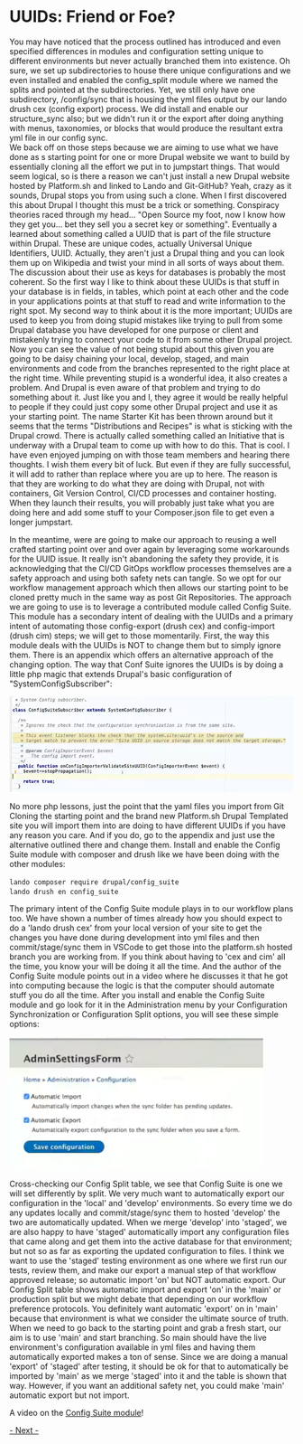 
# UUIDs: Friend or Foe?

You may have noticed that the process outlined has introduced and even specified differences in modules and configuration setting unique to different environments but never actually branched them into existence.  Oh sure, we set up subdirectories to house there unique configurations and we even installed and enabled the config_split module where we named the splits and pointed at the subdirectories.  Yet, we still only have one subdirectory, /config/sync that is housing the yml files output by our lando drush cex (config export) process.  We did install and enable our structure_sync also; but we didn't run it or the export after doing anything with menus, taxonomies, or blocks that would produce the resultant extra yml file in our config sync.  
We back off on those steps because we are aiming to use what we have done as s starting point for one or more Drupal website we want to build by essentially cloning all the effort we put in to jumpstart things.  That would seem logical, so is there a reason we can't just install a new Drupal website hosted by Platform.sh and linked to Lando and Git-GitHub?  Yeah, crazy as it sounds, Drupal stops you from using such a clone.  When I first discovered this about Drupal I thought this must be a trick or something.  Conspiracy theories raced through my head… "Open Source my foot, now I know how they get you… bet they sell you a secret key or something".  Eventually a learned about something called a UUID that is part of the file structure within Drupal.  These are unique codes, actually Universal Unique Identifiers, UUID.   Actually, they aren't just a Drupal thing and you can look them up on Wikipedia and twist your mind in all sorts of ways about them.  The discussion about their use as keys for databases is probably the most coherent.  So the first way I like to think about these UUIDs is that stuff in your database is in fields, in tables, which point at each other and the code in your applications points at that stuff to read and write information to the right spot.  My second way to think about it is the more important; UUIDs are used to keep you from doing stupid mistakes like trying to pull from some Drupal database you have developed for one purpose or client and mistakenly trying to connect your code to it from some other Drupal project.  Now you can see the value of not being stupid about this given you are going to be daisy chaining your local, develop, staged, and main environments and code from the branches represented to the right place at the right time.
While preventing stupid is a wonderful idea, it also creates a problem.  And Drupal is even aware of that problem and trying to do something about it.  Just like you and I, they agree it would be really helpful to people if they could just copy some other Drupal project and use it as your starting point.  The name Starter Kit has been thrown around but it seems that the terms "Distributions and Recipes" is what is sticking with the Drupal crowd.  There is actually called something called an Initiative that is underway with a Drupal team to come up with how to do this.  That is cool.  I have even enjoyed jumping on with those team members and hearing there thoughts.  I wish them every bit of luck. But even if they are fully successful, it will add to rather than replace where you are up to here.  The reason is that they are working to do what they are doing with Drupal, not with containers, Git Version Control, CI/CD processes and container hosting.  When they launch their results, you will probably just take what you are doing here and add some stuff to your Composer.json file to get even a longer jumpstart.

In the meantime, were are going to make our approach to reusing a well crafted starting point over and over again by leveraging some workarounds for the UUID issue.  It really isn't abandoning the safety they provide, it is acknowledging that the CI/CD GitOps workflow processes themselves are a safety approach and using both safety nets can tangle.  So we opt for our workflow management approach which then allows our starting point to be cloned pretty much in the same way as post Git Repositories. 
The approach we are going to use is to leverage a contributed module called Config Suite.  This module has a secondary intent of dealing with the UUIDs and a primary intent of automating those config-export (drush cex) and config-import (drush cim) steps; we will get to those momentarily.  First, the way this module deals with the UUIDs is NOT to change them but to simply ignore them.  There is an appendix which offers an alternative approach of the changing option.  The way that Conf Suite ignores the UUIDs is by doing a little php magic that extends Drupal's basic configuration of "SystemConfigSubscriber": 

<img src="../cicd/captures/UUID1.png"  width="600">

No more php lessons, just the point that the yaml files you import from Git Cloning the starting point and the brand new Platform.sh Drupal Templated site you will import them into are doing to have different UUIDs if you have any reason you care.  And if you do, go to the appendix and just use the alternative outlined there and change them. 
Install and enable the Config Suite module with composer and drush like we have been doing with the other modules:

`lando composer require drupal/config_suite`<br>
`lando drush en config_suite`

The primary intent of the Config Suite module plays in to our workflow plans too.  We have shown a number of times already how you should expect to do a 'lando drush cex' from your local version of your site to get the changes you have done during development into yml files and then commit/stage/sync them in VSCode to get those into the platform.sh hosted branch you are working from.  If you think about having to 'cex and cim' all the time, you know your will be doing it all the time.  And the author of the Config Suite module points out in a video where he discusses it that he got into computing because the logic is that the computer should automate stuff you do all the time.  After you install and enable the Config Suite module and go look for it in the Administration menu by your Configuration Synchronization or Configuration Split options, you will see these simple options:

<img src="../cicd/captures/UUID2.png"  width="450">

Cross-checking our Config Split table, we see that Config Suite is one we will set differently by split.  We very much want to automatically export our configuration in the 'local' and 'develop' environments. So every time we do any updates locally and commit/stage/sync them to hosted 'develop' the two are automatically updated.  When we merge 'develop' into 'staged', we are also happy to have 'staged' automatically import any configuration files that came along and get them into the active database for that environment; but not so as far as exporting the updated configuration to files.  I think we want to use the 'staged' testing environment as one where we first run our tests, review them, and make our export a manual step of that workflow approved release; so automatic import 'on' but NOT automatic export.  Our Config Split table shows automatic import and export 'on' in the 'main' or production split but we might debate that depending on our workflow preference protocols.  You definitely want automatic 'export' on in 'main'  because that environment is what we consider the ultimate source of truth.  When we need to go back to the starting point and grab a fresh start, our aim is to use 'main' and start branching.  So main should have the live environment's configuration available in yml files and having them automatically exported makes a ton of sense.  Since we are doing a manual 'export'  of 'staged' after testing, it should be ok for that to automatically be imported by 'main' as we merge 'staged' into it and the table is shown that way.  However, if you want an additional safety net, you could make 'main' automatic export but not import.

A video on the [Config Suite module](https://www.youtube.com/watch?v=02IJGgGPBAw&t=112s)!


[- Next -]()
